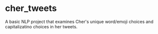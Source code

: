 # cher_tweets
A basic NLP project that examines Cher's unique word/emoji choices and capitalizatino choices in her tweets. 
